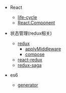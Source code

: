 - React
  - [life-cycle](react/life-cycle.md)
  - [React.Component](react/component.md)

- 状态管理(redux相关)
  
  - [redux](redux/redux.md)
    - [applyMiddleware](redux/middlewares.md)
    - [compose](redux/compose.md)
  - [react-redux](redux/react-redux.md)
  - [redux-saga](redux-saga/redux-saga.md)
- es6
  - [generator](es6/generator.md)
